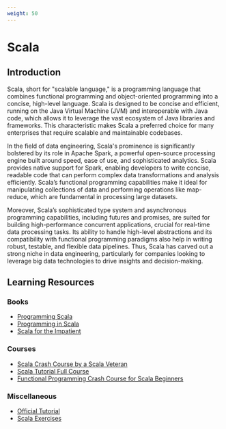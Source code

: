 ```yaml
---
weight: 50
---
```


# Scala

## Introduction
Scala, short for "scalable language," is a programming language that combines functional programming and object-oriented programming into a concise, high-level language. 
Scala is designed to be concise and efficient, running on the Java Virtual Machine (JVM) and interoperable with Java code, which allows it to leverage the vast ecosystem of Java libraries and frameworks. 
This characteristic makes Scala a preferred choice for many enterprises that require scalable and maintainable codebases.

In the field of data engineering, Scala's prominence is significantly bolstered by its role in Apache Spark, a powerful open-source processing engine built around speed, ease of use, and sophisticated analytics. 
Scala provides native support for Spark, enabling developers to write concise, readable code that can perform complex data transformations and analysis efficiently. 
Scala’s functional programming capabilities make it ideal for manipulating collections of data and performing operations like map-reduce, which are fundamental in processing large datasets.

Moreover, Scala’s sophisticated type system and asynchronous programming capabilities, including futures and promises, are suited for building high-performance concurrent applications, crucial for real-time data processing tasks. 
Its ability to handle high-level abstractions and its compatibility with functional programming paradigms also help in writing robust, testable, and flexible data pipelines. 
Thus, Scala has carved out a strong niche in data engineering, particularly for companies looking to leverage big data technologies to drive insights and decision-making.

## Learning Resources

### Books
- [Programming Scala](https://deanwampler.github.io/books/programmingscala.html)
- [Programming in Scala](https://deanwampler.github.io/books/programmingscala.html)
- [Scala for the Impatient](https://horstmann.com/scala/)

### Courses
- [Scala Crash Course by a Scala Veteran](https://www.youtube.com/watch?v=-xRfJcwhy7A)
- [Scala Tutorial Full Course](https://www.youtube.com/watch?v=i9o70PMqMGY)
- [Functional Programming Crash Course for Scala Beginners](https://www.youtube.com/watch?v=XXkYBncbz0c)

### Miscellaneous
- [Official Tutorial](https://docs.scala-lang.org/scala3/book/introduction.html)
- [Scala Exercises](https://www.scala-exercises.org/)
